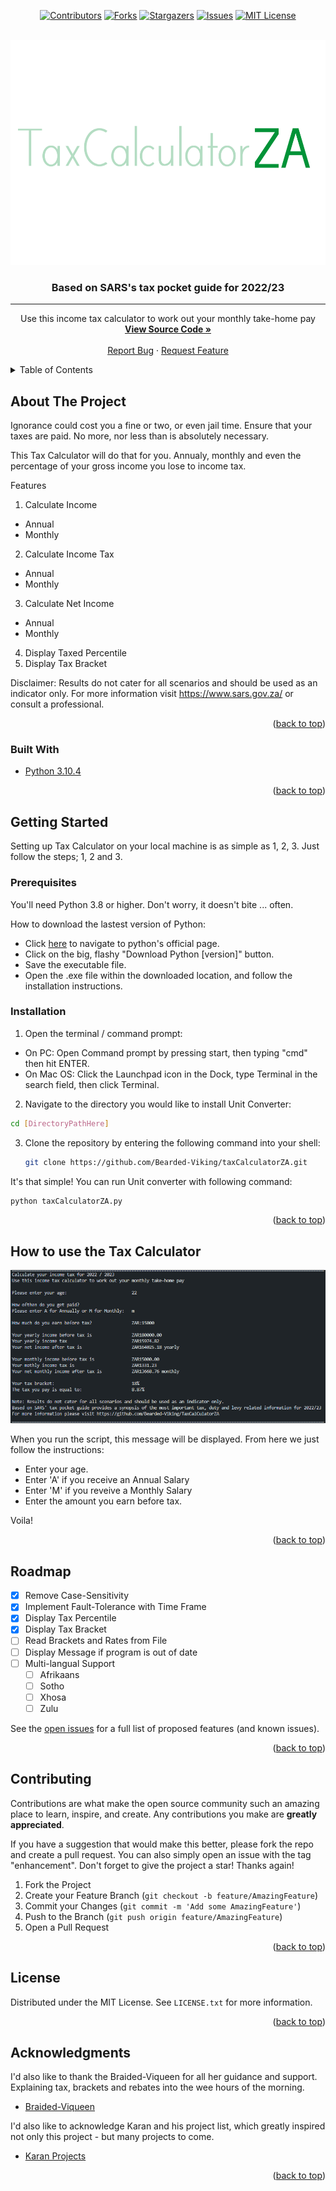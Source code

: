<div id="top"></div>
<div align="center">

<!-- PROJECT SHIELDS -->
[![Contributors][contributors-shield]][contributors-url]
[![Forks][forks-shield]][forks-url]
[![Stargazers][stars-shield]][stars-url]
[![Issues][issues-shield]][issues-url]
[![MIT License][license-shield]][license-url]

<!-- PROJECT LOGO -->
<br />
  <a href="https://github.com/Bearded-Viking/TaskFlow/">
    <img src="images/logo.png" alt="Logo" width="576" height="360">
  </a>

  <h3 align="center">Based on SARS's tax pocket guide for 2022/23</h3>
  
  <hr>
  
  <p align="center">
    Use this income tax calculator to work out your monthly take-home pay
    <br />
    <a href="https://github.com/Bearded-Viking/taxCalculatorZA/"><strong>View Source Code »</strong></a>
    <br />
    <br />
    <a href="https://github.com/Bearded-Viking/taxCalculatorZA/issues">Report Bug</a>
    ·
    <a href="https://github.com/Bearded-Viking/taxCalculatorZA/issues">Request Feature</a>
  </p>
</div>



<!-- TABLE OF CONTENTS -->
<details>
  <summary>Table of Contents</summary>
  <ol>
    <li>
      <a href="#about-the-project">About The Project</a>
      <ul>
        <li><a href="#built-with">Built With</a></li>
      </ul>
    </li>
    <li>
      <a href="#getting-started">Getting Started</a>
      <ul>
        <li><a href="#prerequisites">Prerequisites</a></li>
        <li><a href="#installation">Installation</a></li>
      </ul>
    </li>
    <li><a href="#how-to-use-the-tax-calculator">How to use the Tax Calculator</a></li>
    <li><a href="#roadmap">Roadmap</a></li>
    <li><a href="#contributing">Contributing</a></li>
    <li><a href="#license">License</a></li>
    <li><a href="#acknowledgments">Acknowledgments</a></li>
  </ol>
</details>



<!-- ABOUT THE PROJECT -->
## About The Project

Ignorance could cost you a fine or two, or even jail time. Ensure that your taxes are paid. No more, nor less than is absolutely necessary.

This Tax Calculator will do that for you. Annualy, monthly and even the percentage of your gross income you lose to income tax.

Features
1. Calculate Income
  * Annual
  * Monthly
2. Calculate Income Tax
  * Annual
  * Monthly
3. Calculate Net Income
  * Annual
  * Monthly
4. Display Taxed Percentile
5. Display Tax Bracket

Disclaimer: Results do not cater for all scenarios and should be used as an indicator only.
For more information visit <a>https://www.sars.gov.za/</a> or consult a professional.

<p align="right">(<a href="#top">back to top</a>)</p>



### Built With

* [Python 3.10.4](https://www.python.org/)

<p align="right">(<a href="#top">back to top</a>)</p>



<!-- GETTING STARTED -->
## Getting Started

Setting up Tax Calculator on your local machine is as simple as 1, 2, 3. Just follow the steps; 1, 2 and 3.

### Prerequisites

You'll need Python 3.8 or higher. Don't worry, it doesn't bite ... often.

How to download the lastest version of Python:
* Click [here](https://www.python.org/downloads/) to navigate to python's official page.
* Click on the big, flashy "Download Python [version]" button.
* Save the executable file.
* Open the .exe file within the downloaded location, and follow the installation instructions.


### Installation

1. Open the terminal / command prompt:
  * On PC: Open Command prompt by pressing start, then typing "cmd" then hit ENTER.
  * On Mac OS: Click the Launchpad icon in the Dock, type Terminal in the search field, then click Terminal.

2. Navigate to the directory you would like to install Unit Converter:

  ```sh
  cd [DirectoryPathHere]
  ```

3. Clone the repository by entering the following command into your shell:
   
   ```sh
   git clone https://github.com/Bearded-Viking/taxCalculatorZA.git
   ```

It's that simple! You can run Unit converter with following command:

  ```sh
  python taxCalculatorZA.py
  ```

<p align="right">(<a href="#top">back to top</a>)</p>



<!-- USAGE EXAMPLES -->
## How to use the Tax Calculator

[![Screenshot][screenshot]]((https://github.com/Bearded-Viking/taxCalculatorZA/blob/main/images/screenshot.png))

When you run the script, this message will be displayed. From here we just follow the instructions:

- Enter your age.
- Enter 'A' if you receive an Annual Salary
- Enter 'M' if you reveive a Monthly Salary
- Enter the amount you earn before tax.

Voila!

<p align="right">(<a href="#top">back to top</a>)</p>

<!-- ROADMAP -->
## Roadmap

- [x] Remove Case-Sensitivity
- [x] Implement Fault-Tolerance with Time Frame
- [x] Display Tax Percentile
- [x] Display Tax Bracket
- [ ] Read Brackets and Rates from File
- [ ] Display Message if program is out of date
- [ ] Multi-langual Support
    - [ ] Afrikaans
    - [ ] Sotho
    - [ ] Xhosa
    - [ ] Zulu

See the [open issues](https://github.com/Bearded-Viking/UnitConverter/issues) for a full list of proposed features (and known issues).

<p align="right">(<a href="#top">back to top</a>)</p>



<!-- CONTRIBUTING -->
## Contributing

Contributions are what make the open source community such an amazing place to learn, inspire, and create. Any contributions you make are **greatly appreciated**.

If you have a suggestion that would make this better, please fork the repo and create a pull request. You can also simply open an issue with the tag "enhancement".
Don't forget to give the project a star! Thanks again!

1. Fork the Project
2. Create your Feature Branch (`git checkout -b feature/AmazingFeature`)
3. Commit your Changes (`git commit -m 'Add some AmazingFeature'`)
4. Push to the Branch (`git push origin feature/AmazingFeature`)
5. Open a Pull Request

<p align="right">(<a href="#top">back to top</a>)</p>



<!-- LICENSE -->
## License

Distributed under the MIT License. See `LICENSE.txt` for more information.

<p align="right">(<a href="#top">back to top</a>)</p>



<!-- ACKNOWLEDGMENTS -->
## Acknowledgments

I'd also like to thank the Braided-Viqueen for all her guidance and support. Explaining tax, brackets and rebates into the wee hours of the morning.
* [Braided-Viqueen]((https://github.com/Braided-Viqueen))

I'd also like to acknowledge Karan and his project list, which greatly inspired not only this project - but many projects to come.
* [Karan Projects](https://github.com/karan/Projects)


<p align="right">(<a href="#top">back to top</a>)</p>



<!-- MARKDOWN LINKS & IMAGES -->
[contributors-shield]: https://img.shields.io/github/contributors/Bearded-Viking/taxCalculatorZA.svg?style=for-the-badge&color=009338
[contributors-url]: https://github.com/Bearded-Viking/taxCalculatorZA/graphs/contributors
[forks-shield]: https://img.shields.io/github/forks/Bearded-Viking/taxCalculatorZA.svg?style=for-the-badge&color=b4ddc3
[forks-url]: https://github.com/Bearded-Viking/taxCalculatorZA/network/members
[stars-shield]: https://img.shields.io/github/stars/Bearded-Viking/taxCalculatorZA.svg?style=for-the-badge&color=009338
[stars-url]: https://github.com/Bearded-Viking/taxCalculatorZA/stargazers
[issues-shield]: https://img.shields.io/github/issues/Bearded-Viking/taxCalculatorZA.svg?style=for-the-badge&color=b4ddc3
[issues-url]: https://github.com/Bearded-Viking/taxCalculatorZA/issues
[license-shield]: https://img.shields.io/github/license/Bearded-Viking/taxCalculatorZA.svg?style=for-the-badge&color=009338
[license-url]: https://github.com/Bearded-Viking/taxCalculatorZA/blob/master/LICENSE.txt

[screenshot]: images/screenshot.png
